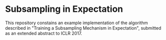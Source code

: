 # Subsampling in Expectation

This repository constains an example implementation of the algorithm described in "Training a Subsampling Mechanism in Expectation", submitted as an extended abstract to ICLR 2017.
